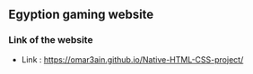 ## Egyption gaming website
### Link of the website
- Link : https://omar3ain.github.io/Native-HTML-CSS-project/

